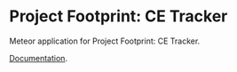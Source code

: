 # Project Footprint: CE Tracker

Meteor application for Project Footprint: CE Tracker.

[Documentation](https://project-footprint-tracker.github.io/ProjectFootprintTracker.github.io/).

